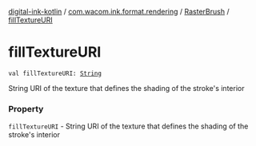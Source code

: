 [digital-ink-kotlin](../../index.md) / [com.wacom.ink.format.rendering](../index.md) / [RasterBrush](index.md) / [fillTextureURI](./fill-texture-u-r-i.md)

# fillTextureURI

`val fillTextureURI: `[`String`](https://kotlinlang.org/api/latest/jvm/stdlib/kotlin/-string/index.html)

String URI of the texture that defines the shading of the stroke's interior

### Property

`fillTextureURI` - String URI of the texture that defines the shading of the stroke's interior